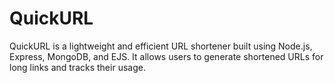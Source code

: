 # QuickURL
QuickURL is a lightweight and efficient URL shortener built using Node.js, Express, MongoDB, and EJS. It allows users to generate shortened URLs for long links and tracks their usage. 
